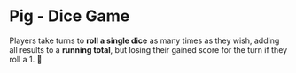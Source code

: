 # Pig - Dice Game
 
Players take turns to **roll a single dice** as many times as they wish, adding all results to a **running total**, but losing their gained score for the turn if they roll a 1. :pig:
